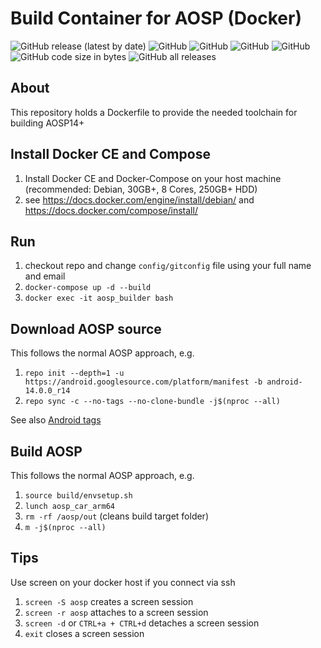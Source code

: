 # Build Container for AOSP (Docker)

![GitHub release (latest by date)](https://img.shields.io/github/v/release/alexanderwolz/aosp-docker)
![GitHub](https://img.shields.io/badge/aosp-14-orange)
![GitHub](https://img.shields.io/badge/docker-23.0.1-orange)
![GitHub](https://img.shields.io/badge/docker_compose-1.29.2-orange)
![GitHub](https://img.shields.io/github/license/alexanderwolz/aosp-docker)
![GitHub code size in bytes](https://img.shields.io/github/languages/code-size/alexanderwolz/aosp-docker)
![GitHub all releases](https://img.shields.io/github/downloads/alexanderwolz/aosp-docker/total?color=informational)

## About

This repository holds a Dockerfile to provide the needed toolchain for building AOSP14+

## Install Docker CE and Compose
1. Install Docker CE and Docker-Compose on your host machine (recommended: Debian, 30GB+, 8 Cores, 250GB+ HDD)
2. see https://docs.docker.com/engine/install/debian/ and https://docs.docker.com/compose/install/

## Run
1. checkout repo and change ```config/gitconfig``` file using your full name and email
3. ```docker-compose up -d --build```
4. ```docker exec -it aosp_builder bash```

## Download AOSP source
This follows the normal AOSP approach, e.g.
1. ```repo init --depth=1 -u https://android.googlesource.com/platform/manifest -b android-14.0.0_r14```
2. ```repo sync -c --no-tags --no-clone-bundle -j$(nproc --all)```

See also [Android tags](https://source.android.com/docs/setup/about/build-numbers)

## Build AOSP
This follows the normal AOSP approach, e.g.
1. ```source build/envsetup.sh```
2. ```lunch aosp_car_arm64```
3. ```rm -rf /aosp/out``` (cleans build target folder)
4. ```m -j$(nproc --all)```

## Tips

Use screen on your docker host if you connect via ssh
1. ```screen -S aosp``` creates a screen session
2. ```screen -r aosp``` attaches to a screen session
3. ```screen -d``` or ```CTRL+a + CTRL+d``` detaches a screen 
session
4. ```exit``` closes a screen session
